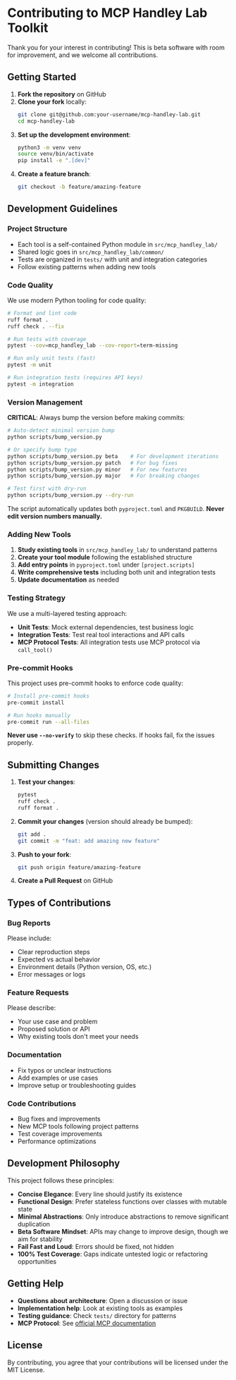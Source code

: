 # Contributing to MCP Handley Lab Toolkit

Thank you for your interest in contributing! This is beta software with room for improvement, and we welcome all contributions.

## Getting Started

1. **Fork the repository** on GitHub
2. **Clone your fork** locally:
   ```bash
   git clone git@github.com:your-username/mcp-handley-lab.git
   cd mcp-handley-lab
   ```
3. **Set up the development environment**:
   ```bash
   python3 -m venv venv
   source venv/bin/activate
   pip install -e ".[dev]"
   ```
4. **Create a feature branch**:
   ```bash
   git checkout -b feature/amazing-feature
   ```

## Development Guidelines

### Project Structure
- Each tool is a self-contained Python module in `src/mcp_handley_lab/`
- Shared logic goes in `src/mcp_handley_lab/common/`
- Tests are organized in `tests/` with unit and integration categories
- Follow existing patterns when adding new tools

### Code Quality
We use modern Python tooling for code quality:

```bash
# Format and lint code
ruff format .
ruff check . --fix

# Run tests with coverage
pytest --cov=mcp_handley_lab --cov-report=term-missing

# Run only unit tests (fast)
pytest -m unit

# Run integration tests (requires API keys)
pytest -m integration
```

### Version Management
**CRITICAL**: Always bump the version before making commits:

```bash
# Auto-detect minimal version bump
python scripts/bump_version.py

# Or specify bump type
python scripts/bump_version.py beta    # For development iterations
python scripts/bump_version.py patch   # For bug fixes
python scripts/bump_version.py minor   # For new features
python scripts/bump_version.py major   # For breaking changes

# Test first with dry-run
python scripts/bump_version.py --dry-run
```

The script automatically updates both `pyproject.toml` and `PKGBUILD`. **Never edit version numbers manually.**

### Adding New Tools

1. **Study existing tools** in `src/mcp_handley_lab/` to understand patterns
2. **Create your tool module** following the established structure
3. **Add entry points** in `pyproject.toml` under `[project.scripts]`
4. **Write comprehensive tests** including both unit and integration tests
5. **Update documentation** as needed

### Testing Strategy

We use a multi-layered testing approach:

- **Unit Tests**: Mock external dependencies, test business logic
- **Integration Tests**: Test real tool interactions and API calls
- **MCP Protocol Tests**: All integration tests use MCP protocol via `call_tool()`

### Pre-commit Hooks

This project uses pre-commit hooks to enforce code quality:

```bash
# Install pre-commit hooks
pre-commit install

# Run hooks manually
pre-commit run --all-files
```

**Never use `--no-verify`** to skip these checks. If hooks fail, fix the issues properly.

## Submitting Changes

1. **Test your changes**:
   ```bash
   pytest
   ruff check .
   ruff format .
   ```

2. **Commit your changes** (version should already be bumped):
   ```bash
   git add .
   git commit -m "feat: add amazing new feature"
   ```

3. **Push to your fork**:
   ```bash
   git push origin feature/amazing-feature
   ```

4. **Create a Pull Request** on GitHub

## Types of Contributions

### Bug Reports
Please include:
- Clear reproduction steps
- Expected vs actual behavior
- Environment details (Python version, OS, etc.)
- Error messages or logs

### Feature Requests
Please describe:
- Your use case and problem
- Proposed solution or API
- Why existing tools don't meet your needs

### Documentation
- Fix typos or unclear instructions
- Add examples or use cases
- Improve setup or troubleshooting guides

### Code Contributions
- Bug fixes and improvements
- New MCP tools following project patterns
- Test coverage improvements
- Performance optimizations

## Development Philosophy

This project follows these principles:

- **Concise Elegance**: Every line should justify its existence
- **Functional Design**: Prefer stateless functions over classes with mutable state
- **Minimal Abstractions**: Only introduce abstractions to remove significant duplication
- **Beta Software Mindset**: APIs may change to improve design, though we aim for stability
- **Fail Fast and Loud**: Errors should be fixed, not hidden
- **100% Test Coverage**: Gaps indicate untested logic or refactoring opportunities

## Getting Help

- **Questions about architecture**: Open a discussion or issue
- **Implementation help**: Look at existing tools as examples
- **Testing guidance**: Check `tests/` directory for patterns
- **MCP Protocol**: See [official MCP documentation](https://modelcontextprotocol.io/)

## License

By contributing, you agree that your contributions will be licensed under the MIT License.
